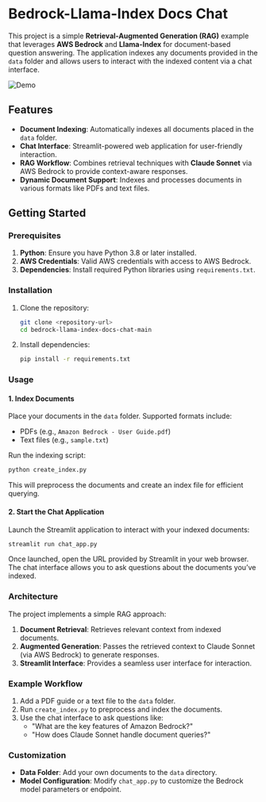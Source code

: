 # Bedrock-Llama-Index Docs Chat

This project is a simple **Retrieval-Augmented Generation (RAG)** example that leverages **AWS Bedrock** and **Llama-Index** for document-based question answering. The application indexes any documents provided in the `data` folder and allows users to interact with the indexed content via a chat interface.

![Demo](demo.gif)

## Features

- **Document Indexing**: Automatically indexes all documents placed in the `data` folder.
- **Chat Interface**: Streamlit-powered web application for user-friendly interaction.
- **RAG Workflow**: Combines retrieval techniques with **Claude Sonnet** via AWS Bedrock to provide context-aware responses.
- **Dynamic Document Support**: Indexes and processes documents in various formats like PDFs and text files.

## Getting Started

### Prerequisites

1. **Python**: Ensure you have Python 3.8 or later installed.
2. **AWS Credentials**: Valid AWS credentials with access to AWS Bedrock.
3. **Dependencies**: Install required Python libraries using `requirements.txt`.

### Installation

1. Clone the repository:

   ```bash
   git clone <repository-url>
   cd bedrock-llama-index-docs-chat-main
   ```

2. Install dependencies:

   ```bash
   pip install -r requirements.txt
   ```

### Usage

#### 1. Index Documents

Place your documents in the `data` folder. Supported formats include:

- PDFs (e.g., `Amazon Bedrock - User Guide.pdf`)
- Text files (e.g., `sample.txt`)

Run the indexing script:

```bash
python create_index.py
```

This will preprocess the documents and create an index file for efficient querying.

#### 2. Start the Chat Application

Launch the Streamlit application to interact with your indexed documents:

```bash
streamlit run chat_app.py
```

Once launched, open the URL provided by Streamlit in your web browser. The chat interface allows you to ask questions about the documents you’ve indexed.

### Architecture

The project implements a simple RAG approach:

1. **Document Retrieval**: Retrieves relevant context from indexed documents.
2. **Augmented Generation**: Passes the retrieved context to Claude Sonnet (via AWS Bedrock) to generate responses.
3. **Streamlit Interface**: Provides a seamless user interface for interaction.

### Example Workflow

1. Add a PDF guide or a text file to the `data` folder.
2. Run `create_index.py` to preprocess and index the documents.
3. Use the chat interface to ask questions like:
   - "What are the key features of Amazon Bedrock?"
   - "How does Claude Sonnet handle document queries?"

### Customization

- **Data Folder**: Add your own documents to the `data` directory.
- **Model Configuration**: Modify `chat_app.py` to customize the Bedrock model parameters or endpoint.
